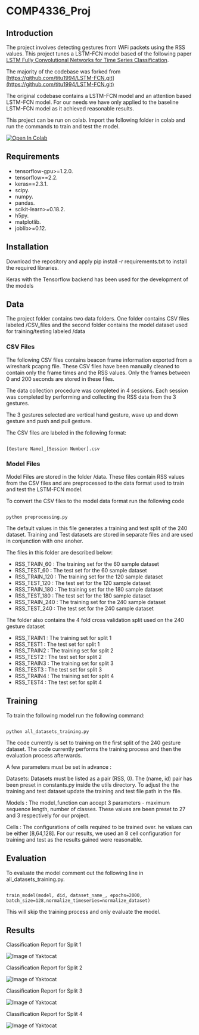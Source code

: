 # COMP4336_Proj

## Introduction 
The project involves detecting gestures from WiFi packets using the RSS values. This project tunes a LSTM-FCN model based of the following paper [LSTM Fully Convolutional Networks for Time Series Classification](https://ieeexplore.ieee.org/document/8141873).

The majority of the codebase was forked from [https://github.com/titu1994/LSTM-FCN.git](https://github.com/titu1994/LSTM-FCN.git)

The original codebase contains a LSTM-FCN model and an attention based LSTM-FCN model. For our needs we have only applied to the baseline LSTM-FCN model as it achieved reasonable results. 

This project can be run on colab. Import the following folder in colab and run the commands to train and test the model.

[![Open In Colab](https://colab.research.google.com/assets/colab-badge.svg)](https://colab.research.google.com/drive/13hrYU_LfKJHxtbwVhUFvzwzAIu4PHnBK?usp=sharing)


## Requirements 

* tensorflow-gpu>=1.2.0.
* tensorflow==2.2.
* keras==2.3.1.
* scipy.
* numpy.
* pandas.
* scikit-learn>=0.18.2.
* h5py.
* matplotlib.
* joblib>=0.12.


## Installation 
Download the repository and apply pip install -r requirements.txt to install the required libraries.

Keras with the Tensorflow backend has been used for the development of the models

## Data
The project folder contains two data folders. One folder contains CSV files labeled /CSV_files and the second folder contains the model dataset used for training/testing labeled /data


### CSV Files
The following CSV files contains beacon frame information exported from a wireshark pcapng file. These CSV files have been manually cleaned to contain only the frame times and the RSS values. Only the frames between 0 and 200 seconds are stored in these files. 

The data collection procedure was completed in 4 sessions. Each session was completed by performing and collecting the RSS data from the 3 gestures. 

The 3 gestures selected are vertical hand gesture, wave up and down gesture and push and pull gesture. 

The CSV files are labeled in the following format:

```

[Gesture Name]_[Session Number].csv

```

### Model Files 
Model Files are stored in the folder /data. These files contain RSS values from the CSV files and are preprocessed to the data format used to train and test the LSTM-FCN model.

To convert the CSV files to the model data format run the following code

```

python preprocessing.py

```

The default values in this file generates a training and test split of the 240 dataset. Training and Test datasets are stored in separate files and are used in conjunction with one anoher. 

The files in this folder are described below:

* RSS_TRAIN_60  : The training set for the 60 sample dataset 
* RSS_TEST_60   : The test set for the 60 sample dataset 
* RSS_TRAIN_120 : The training set for the 120 sample dataset 
* RSS_TEST_120  : The test set for the 120 sample dataset 
* RSS_TRAIN_180 : The training set for the 180 sample dataset 
* RSS_TEST_180  : The test set for the 180 sample dataset
* RSS_TRAIN_240 : The training set for the 240 sample dataset 
* RSS_TEST_240  : The test set for the 240 sample dataset

The folder also contains the 4 fold cross validation split used on the 240 gesture dataset 

* RSS_TRAIN1  : The training set for split 1
* RSS_TEST1   : The test set for split 1
* RSS_TRAIN2  : The training set for split 2
* RSS_TEST2   : The test set for split 2
* RSS_TRAIN3  : The training set for split 3
* RSS_TEST3   : The test set for split 3
* RSS_TRAIN4  : The training set for split 4
* RSS_TEST4   : The test set for split 4

## Training 

To train the following model run the following command:

```

python all_datasets_training.py

```
The code currently is set to training on the first split of the 240 gesture dataset. The code currently performs the training process and then the evaluation process afterwards.

A few parameters must be set in advance :

Datasets: Datasets must be listed as a pair (RSS, 0). The (name, id) pair has been preset in constants.py inside the utils directory. To adjust the the training and test dataset update the training and test file path in the file.

Models : The model_function can accept 3 parameters - maximum sequence length, number of classes. These values are been preset to 27 and 3 respectively for our project.

Cells : The configurations of cells required to be trained over. he values can be either [8,64,128]. For our results, we used an 8 cell configuration for training and test as the results gained were reasonable.



## Evaluation 

To evaluate the model comment out the following line in all_datasets_training.py.


```

train_model(model, did, dataset_name_, epochs=2000, batch_size=128,normalize_timeseries=normalize_dataset)

```

This will skip the training process and only evaluate the model. 


## Results 

Classification Report for Split 1

![Image of Yaktocat](https://octodex.github.com/images/yaktocat.png)

Classification Report for Split 2

![Image of Yaktocat](https://octodex.github.com/images/yaktocat.png)

Classification Report for Split 3

![Image of Yaktocat](https://octodex.github.com/images/yaktocat.png)

Classification Report for Split 4

![Image of Yaktocat](https://octodex.github.com/images/yaktocat.png)
















